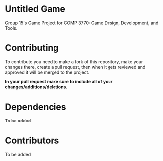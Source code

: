 # Untitled Game
Group 15's Game Project for COMP 3770: Game Design, Development, and Tools. <br>

# Contributing
To contribute you need to make a fork of this repository, make your changes there, create a pull request, then when it gets reviewed and approved it will be merged to the project. <br>

**In your pull request make sure to include all of your changes/additions/deletions.**

# Dependencies
To be added

# Contributors
To be added
